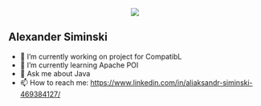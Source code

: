 <p align="center"><img src="https://i.imgur.com/A6bWGFl.gif"/></p>

## Alexander Siminski

- 🔭 I’m currently working on project for CompatibL
- 🌱 I’m currently learning Apache POI
- 💬 Ask me about Java
- 📫 How to reach me: https://www.linkedin.com/in/aliaksandr-siminski-469384127/

<!--
**ALXSIMINSKI/ALXSIMINSKI** is a ✨ _special_ ✨ repository because its `README.md` (this file) appears on your GitHub profile.

Here are some ideas to get you started:

- 🔭 I’m currently working on ...
- 🌱 I’m currently learning ...
- 👯 I’m looking to collaborate on ...
- 🤔 I’m looking for help with ...
- 💬 Ask me about ...
- 📫 How to reach me: ...
- 😄 Pronouns: ...
- ⚡ Fun fact: ...
-->
